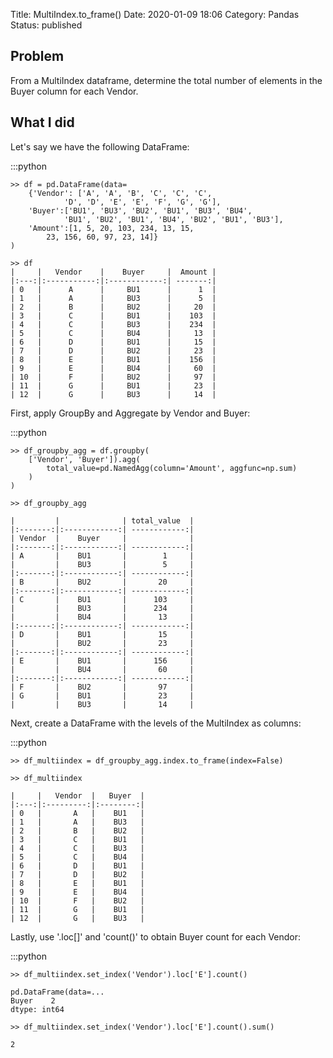 Title: MultiIndex.to_frame()
Date: 2020-01-09 18:06
Category: Pandas
Status: published

## Problem

From a MultiIndex dataframe, determine the total number of elements in the Buyer column for each Vendor.

## What I did

Let's say we have the following DataFrame:
  
:::python

    >> df = pd.DataFrame(data=
        {'Vendor': ['A', 'A', 'B', 'C', 'C', 'C',
                'D', 'D', 'E', 'E', 'F', 'G', 'G'],      
        'Buyer':['BU1', 'BU3', 'BU2', 'BU1', 'BU3', 'BU4',
                'BU1', 'BU2', 'BU1', 'BU4', 'BU2', 'BU1', 'BU3'],
        'Amount':[1, 5, 20, 103, 234, 13, 15,
            23, 156, 60, 97, 23, 14]}
    )

    >> df
    |     |   Vendor    |    Buyer     |  Amount |
    |:---:|:-----------:|:------------:| -------:|
    | 0   |      A      |     BU1      |      1  |
    | 1   |      A      |     BU3      |      5  |
    | 2   |      B      |     BU2      |     20  |
    | 3   |      C      |     BU1      |    103  |
    | 4   |      C      |     BU3      |    234  |
    | 5   |      C      |     BU4      |     13  |
    | 6   |      D      |     BU1      |     15  |
    | 7   |      D      |     BU2      |     23  |
    | 8   |      E      |     BU1      |    156  |
    | 9   |      E      |     BU4      |     60  |
    | 10  |      F      |     BU2      |     97  |
    | 11  |      G      |     BU1      |     23  |
    | 12  |      G      |     BU3      |     14  |

First, apply GroupBy and Aggregate by Vendor and Buyer:

:::python

    >> df_groupby_agg = df.groupby(
        ['Vendor', 'Buyer']).agg(
            total_value=pd.NamedAgg(column='Amount', aggfunc=np.sum)
        )
    )

    >> df_groupby_agg

    |         |              | total_value  |
    |:-------:|:------------:| ------------:|
    | Vendor  |    Buyer     |              |
    |:-------:|:------------:| ------------:|
    | A       |    BU1       |        1     |
    |         |    BU3       |        5     |
    |:-------:|:------------:| ------------:|
    | B       |    BU2       |       20     |
    |:-------:|:------------:| ------------:|
    | C       |    BU1       |      103     |
    |         |    BU3       |      234     |
    |         |    BU4       |       13     |
    |:-------:|:------------:| ------------:|
    | D       |    BU1       |       15     |
    |         |    BU2       |       23     |
    |:-------:|:------------:| ------------:|
    | E       |    BU1       |      156     |
    |         |    BU4       |       60     |
    |:-------:|:------------:| ------------:|
    | F       |    BU2       |       97     |
    | G       |    BU1       |       23     |
    |         |    BU3       |       14     |

Next, create a DataFrame with the levels of the MultiIndex as columns:
  
:::python

    >> df_multiindex = df_groupby_agg.index.to_frame(index=False)

    >> df_multiindex

    |     |   Vendor  |   Buyer  |
    |:---:|:---------:|:--------:|
    | 0   |       A   |    BU1   |
    | 1   |       A   |    BU3   |
    | 2   |       B   |    BU2   |
    | 3   |       C   |    BU1   |
    | 4   |       C   |    BU3   |
    | 5   |       C   |    BU4   |
    | 6   |       D   |    BU1   |
    | 7   |       D   |    BU2   |
    | 8   |       E   |    BU1   |
    | 9   |       E   |    BU4   |
    | 10  |       F   |    BU2   |
    | 11  |       G   |    BU1   |
    | 12  |       G   |    BU3   |

Lastly, use '.loc[]' and 'count()' to obtain Buyer count for each Vendor:
  
:::python

    >> df_multiindex.set_index('Vendor').loc['E'].count()

    pd.DataFrame(data=...
    Buyer    2
    dtype: int64

    >> df_multiindex.set_index('Vendor').loc['E'].count().sum()

    2
